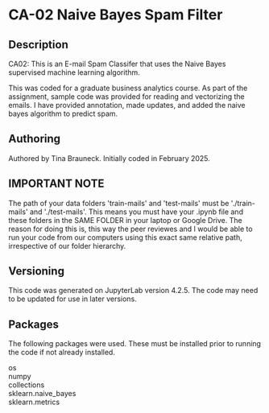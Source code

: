 # CA-02 Naive Bayes Spam Filter


## Description
CA02: This is an E-mail Spam Classifer that uses the Naive Bayes supervised machine learning algorithm. 

This was coded for a graduate business analytics course. As part of the assignment, sample code was provided for reading and vectorizing the emails. I have provided annotation, made updates, and added the naive bayes algorithm to predict spam.

## Authoring
Authored by Tina Brauneck. Initially coded in February 2025.

## IMPORTANT NOTE

The path of your data folders 'train-mails' and 'test-mails' must be './train-mails' and './test-mails'. This means you must have your .ipynb file and these folders in the SAME FOLDER in your laptop or Google Drive. The reason for doing this is, this way the peer reviewes and I would be able to run your code from our computers using this exact same relative path, irrespective of our folder hierarchy.

## Versioning
This code was generated on JupyterLab version 4.2.5. The code may need to be updated for use in later versions.

## Packages
The following packages were used. These must be installed prior to running the code if not already installed. <br>

os<br>
numpy<br>
collections<br>
sklearn.naive_bayes<br>
sklearn.metrics<br>
